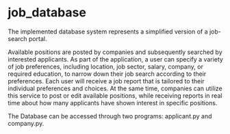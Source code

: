 # job_database

The implemented database system represents a simplified version of a job-search portal.

Available positions are posted by companies and subsequently searched by interested applicants. As part of the application, a user can specify a variety of job preferences, including location, job sector, salary, company, or required education, to narrow down their job search according to their preferences. Each user will receive a job report that is tailored to their individual preferences and choices. At the same time, companies can utilize this service to post or edit available positions, while receiving reports in real time about how many applicants have shown interest in specific positions.

The Database can be accessed through two programs: applicant.py and company.py.

